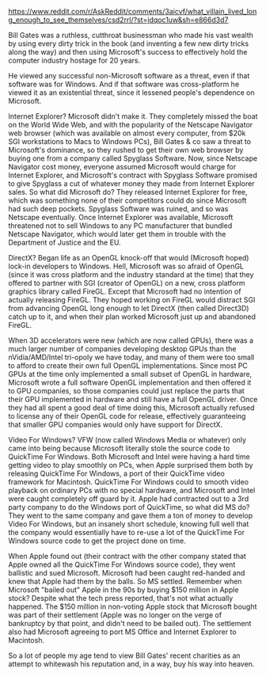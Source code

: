 https://www.reddit.com/r/AskReddit/comments/3aicvf/what_villain_lived_long_enough_to_see_themselves/csd2rrl/?st=jdqoc1uw&sh=e866d3d7

Bill Gates was a ruthless, cutthroat businessman who made his vast wealth by using every dirty trick in the book (and inventing a few new dirty tricks along the way) and then using Microsoft's success to effectively hold the computer industry hostage for 20 years.

He viewed any successful non-Microsoft software as a threat, even if that software was for Windows. And if that software was cross-platform he viewed it as an existential threat, since it lessened people's dependence on Microsoft.

Internet Explorer? Microsoft didn't make it. They completely missed the boat on the World Wide Web, and with the popularity of the Netscape Navigator web browser (which was available on almost every computer, from $20k SGI workstations to Macs to Windows PCs), Bill Gates & co saw a threat to Microsoft's dominance, so they rushed to get their own web browser by buying one from a company called Spyglass Software. Now, since Netscape Navigator cost money, everyone assumed Microsoft would charge for Internet Explorer, and Microsoft's contract with Spyglass Software promised to give Spyglass a cut of whatever money they made from Internet Explorer sales. So what did Microsoft do? They released Internet Explorer for free, which was something none of their competitors could do since Microsoft had such deep pockets. Spyglass Software was ruined, and so was Netscape eventually. Once Internet Explorer was available, Microsoft threatened not to sell Windows to any PC manufacturer that bundled Netscape Navigator, which would later get them in trouble with the Department of Justice and the EU.

DirectX? Began life as an OpenGL knock-off that would (Microsoft hoped) lock-in developers to Windows. Hell, Microsoft was so afraid of OpenGL (since it was cross platform and the industry standard at the time) that they offered to partner with SGI (creator of OpenGL) on a new, cross platform graphics library called FireGL. Except that Microsoft had no intention of actually releasing FireGL. They hoped working on FireGL would distract SGI from advancing OpenGL long enough to let DirectX (then called Direct3D) catch up to it, and when their plan worked Microsoft just up and abandoned FireGL.

When 3D accelerators were new (which are now called GPUs), there was a much larger number of companies developing desktop GPUs than the nVidia/AMD/Intel tri-opoly we have today, and many of them were too small to afford to create their own full OpenGL implementations. Since most PC GPUs at the time only implemented a small subset of OpenGL in hardware, Microsoft wrote a full software OpenGL implementation and then offered it to GPU companies, so those companies could just replace the parts that their GPU implemented in hardware and still have a full OpenGL driver. Once they had all spent a good deal of time doing this, Microsoft actually refused to license any of their OpenGL code for release, effectively guaranteeing that smaller GPU companies would only have support for DirectX.

Video For Windows? VFW (now called Windows Media or whatever) only came into being because Microsoft literally stole the source code to QuickTime For Windows. Both Microsoft and Intel were having a hard time getting video to play smoothly on PCs, when Apple surprised them both by releasing QuickTime For Windows, a port of their QuickTime video framework for Macintosh. QuickTime For Windows could to smooth video playback on ordinary PCs with no special hardware, and Microsoft and Intel were caught completely off guard by it. Apple had contracted out to a 3rd party company to do the Windows port of QuickTime, so what did MS do? They went to the same company and gave them a ton of money to develop Video For Windows, but an insanely short schedule, knowing full well that the company would essentially have to re-use a lot of the QuickTime For Windows source code to get the project done on time.

When Apple found out (their contract with the other company stated that Apple owned all the QuickTime For Windows source code), they went ballistic and sued Microsoft. Microsoft had been caught red-handed and knew that Apple had them by the balls. So MS settled. Remember when Microsoft "bailed out" Apple in the 90s by buying $150 million in Apple stock? Despite what the tech press reported, that's not what actually happened. The $150 million in non-voting Apple stock that Microsoft bought was part of their settlement (Apple was no longer on the verge of bankruptcy by that point, and didn't need to be bailed out). The settlement also had Microsoft agreeing to port MS Office and Internet Explorer to Macintosh.

So a lot of people my age tend to view Bill Gates' recent charities as an attempt to whitewash his reputation and, in a way, buy his way into heaven.
